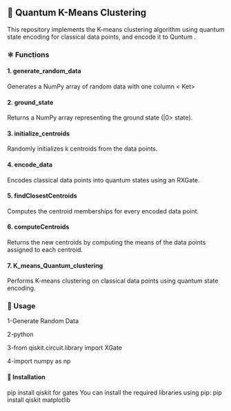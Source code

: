 ##   :pushpin: Quantum K-Means Clustering

This repository implements the K-means clustering algorithm using quantum state encoding for classical data points, and encode it to Quntum .

### ⚛️ Functions
#### 1. generate_random_data
Generates a NumPy array of random data with one column < Ket>

#### 2. ground_state
Returns a NumPy array representing the ground state (|0> state).

#### 3. initialize_centroids
Randomly initializes k centroids from the data points.

#### 4. encode_data
Encodes classical data points into quantum states using an RXGate.

#### 5. findClosestCentroids
Computes the centroid memberships for every encoded data point.

#### 6. computeCentroids
Returns the new centroids by computing the means of the data points assigned to each centroid.

#### 7. K_means_Quantum_clustering
Performs K-means clustering on classical data points using quantum state encoding.

### 📑 Usage

1-Generate Random Data

2-python

3-from qiskit.circuit.library import XGate

4-import numpy as np

#### 🔦 Installation
pip install qiskit for gates 
You can install the required libraries using pip:
pip install qiskit matplotlib
